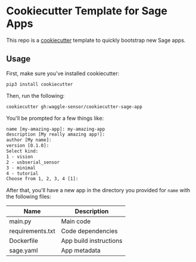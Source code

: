 # Cookiecutter Template for Sage Apps

This repo is a [cookiecutter](https://github.com/cookiecutter/cookiecutter) template to quickly bootstrap new Sage apps.

## Usage

First, make sure you've installed cookiecutter:

```sh
pip3 install cookiecutter
```

Then, run the following:

```sh
cookiecutter gh:waggle-sensor/cookiecutter-sage-app
```

You'll be prompted for a few things like:

```txt
name [my-amazing-app]: my-amazing-app
description [My really amazing app!]:
author [My name]:
version [0.1.0]:
Select kind:
1 - vision
2 - usbserial_sensor
3 - minimal
4 - tutorial
Choose from 1, 2, 3, 4 [1]:
```

After that, you'll have a new app in the directory you provided for `name` with the following files:

| Name | Description |
|------|-------------|
| main.py | Main code |
| requirements.txt | Code dependencies |
| Dockerfile | App build instructions |
| sage.yaml | App metadata |
